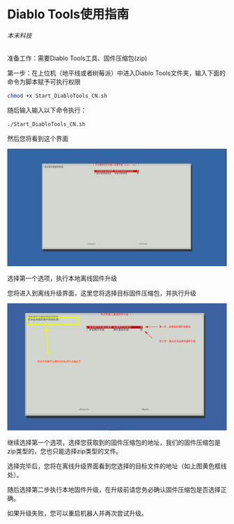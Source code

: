 # 						Diablo Tools使用指南

###### 																					 本末科技 

准备工作：需要Diablo Tools工具、固件压缩包(zip)

第一步：在上位机（地平线或者树莓派）中进入Diablo Tools文件夹，输入下面的命令为脚本赋予可执行权限

```bash
chmod +x Start_DiabloTools_CN.sh
```

随后输入输入以下命令执行：

```bash
./Start_DiabloTools_CN.sh
```

然后您将看到这个界面

![](./picture/LocalOTA_Menu.png)

选择第一个选项，执行本地离线固件升级

您将进入到离线升级界面，这里您将选择目标固件压缩包，并执行升级

![](./picture/LocalOTA_local.png)

继续选择第一个选项，选择您获取到的固件压缩包的地址，我们的固件压缩包是zip类型的，您也只能选择zip类型的文件。

选择完毕后，您将在离线升级界面看到您选择的目标文件的地址（如上图黄色框线处）。

随后选择第二步执行本地固件升级，在升级前请您务必确认固件压缩包是否选择正确。



如果升级失败，您可以重启机器人并再次尝试升级。